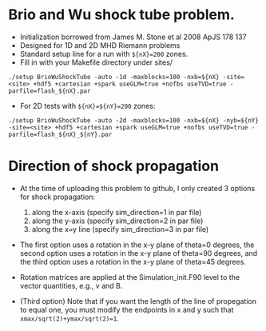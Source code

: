 # Brio and  Wu shock tube problem.
 - Initialization borrowed from James M. Stone et al 2008 ApJS 178 137
 - Designed for 1D and 2D MHD Riemann problems
 - Standard setup line for a run with ```${nX}=200``` zones.
 - Fill in <site> with your Makefile directory under sites/
```
./setup BrioWuShockTube -auto -1d -maxblocks=100 -nxb=${nX} -site=<site> +hdf5 +cartesian +spark useGLM=true +nofbs useTVD=true -parfile=flash_${nX}.par
```
 - For 2D tests with ```${nX}=${nY}=200``` zones:
```
./setup BrioWuShockTube -auto -2d -maxblocks=100 -nxb=${nX} -nyb=${nY} -site=<site> +hdf5 +cartesian +spark useGLM=true +nofbs useTVD=true -parfile=flash_${nX}_${nY}.par
```
# Direction of shock propagation
 - At the time of uploading this problem to github, I only created 3 options for shock propagation:

	1) along the x-axis   (specify sim_direction=1 in par file)
   2) along the y-axis   (specify sim_direction=2 in par file)
   3) along the x=y line (specify sim_direction=3 in par file)

 - The first option uses a rotation in the x-y plane of theta=0 degrees, the second option uses a
rotation in the x-y plane of theta=90 degrees, and the third option uses a rotation in the x-y plane
of theta=45 degrees.
 - Rotation matrices are applied at the Simulation_init.F90 level to the vector quantities, e.g.,
v and B. 
 - (Third option) Note that if you want the length of the line of propegation to equal one, you must
modify the endpoints in x and y such that ```xmax/sqrt(2)+ymax/sqrt(2)=1```. 
